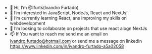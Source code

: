- 👋 Hi, I’m @Ifurts(Ivandro Furtado)
- 👀 I’m interested in JavaScript, NodeJs, React and NextJs!
- 🌱 I’m currently learning React, ans improving my skills on webdevelopment
- 💞️ I’m looking to collaborate on projects that use react alogn NextJs
- 📫 If You want to reach me send me an email on ivandro.furtado@hotmail.com or send me a message on linkedin https://www.linkedin.com/in/ivandro-furtado-a5a02058

